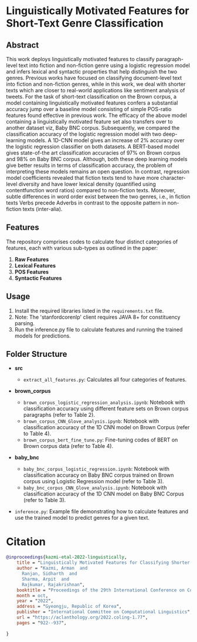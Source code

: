 # Linguistically Motivated Features for Short-Text Genre Classification

## Abstract
This work deploys linguistically motivated features to classify paragraph-level text into fiction and non-fiction genre using a logistic regression model and infers lexical and syntactic properties that help distinguish the two genres. Previous works have focused on classifying document-level text into fiction and non-fiction genres, while in this work, we deal with shorter texts which are closer to real-world applications like sentiment analysis of tweets. For the task of short-text classification on the Brown corpus, a model containing linguistically motivated features confers a substantial accuracy jump over a baseline model consisting of simple POS-ratio features found effective in previous work. The efficacy of the above model containing a linguistically motivated feature set also transfers over to another dataset viz, Baby BNC corpus. Subsequently, we compared the classification accuracy of the logistic regression model with two deep-learning models. A 1D-CNN model gives an increase of 2% accuracy over the logistic regression classifier on both datasets. A BERT-based model gives state-of-the art classification accuracies of 97% on Brown corpus and 98% on Baby BNC corpus. Although, both these deep learning models give better results in terms of classification accuracy, the problem of interpreting these models remains an open question. In contrast, regression model coefficients revealed that fiction texts tend to have more character-level diversity and have lower lexical density (quantified using contentfunction word ratios) compared to non-fiction texts. Moreover, subtle differences in word order exist between the two genres, i.e., in fiction texts Verbs precede Adverbs in contrast to the opposite pattern in non-fiction texts (inter-alia).

## Features
The repository comprises codes to calculate four distinct categories of features, each with various sub-types as outlined in the paper:

1. **Raw Features**
2. **Lexical Features**
3. **POS Features**
4. **Syntactic Features**

## Usage
1. Install the required libraries listed in the `requirements.txt` file.
2. Note: The 'stanfordcorenlp' client requires JAVA 8+ for constituency parsing.
3. Run the inference.py file to calculate features and running the trained models for predictions.

## Folder Structure

- **src**
  - `extract_all_features.py`: Calculates all four categories of features.

- **brown_corpus**
  - `brown_corpus_logistic_regression_analysis.ipynb`: Notebook with classification accuracy using different feature sets on Brown corpus paragraphs (refer to Table 2).
  - `brown_corpus_CNN_Glove_analysis.ipynb`: Notebook with classification accuracy of the 1D CNN model on Brown Corpus (refer to Table 4).
  - `brown_corpus_bert_fine_tune.py`: Fine-tuning codes of BERT on Brown corpus data (refer to Table 4).

- **baby_bnc**
  - `baby_bnc_corpus_logistic_regression.ipynb`: Notebook with classification accuracy on Baby BNC corpus trained on Brown corpus using Logistic Regression model (refer to Table 3).
  - `baby_bnc_corpus_CNN_Glove_analysis.ipynb`: Notebook with classification accuracy of the 1D CNN model on Baby BNC Corpus (refer to Table 3).

- `inference.py`: Example file demonstrating how to calculate features and use the trained model to predict genres for a given text.

# Citation
```bibtex
@inproceedings{kazmi-etal-2022-linguistically,
    title = "Linguistically Motivated Features for Classifying Shorter Text into Fiction and Non-Fiction Genre",
    author = "Kazmi, Arman  and
      Ranjan, Sidharth  and
      Sharma, Arpit  and
      Rajkumar, Rajakrishnan",
    booktitle = "Proceedings of the 29th International Conference on Computational Linguistics",
    month = oct,
    year = "2022",
    address = "Gyeongju, Republic of Korea",
    publisher = "International Committee on Computational Linguistics",
    url = "https://aclanthology.org/2022.coling-1.77",
    pages = "922--937",
    
}

